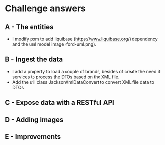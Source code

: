 # Challenge answers

## A - The entities
- I modify pom to add liquibase (https://www.liquibase.org/) dependency and the uml model image (ford-uml.png).

## B - Ingest the data
- I add a property to load a couple of brands, besides of create the need it services to process the DTOs 
based on the XML file.
- Add the util class JacksonXmlDataConvert to convert XML file data to DTOs

## C - Expose data with a RESTful API

## D - Adding images

## E - Improvements